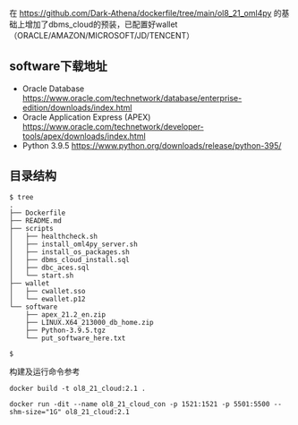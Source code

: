 
在
https://github.com/Dark-Athena/dockerfile/tree/main/ol8_21_oml4py
的基础上增加了dbms_cloud的预装，已配置好wallet（ORACLE/AMAZON/MICROSOFT/JD/TENCENT）

## software下载地址
   - Oracle Database
       https://www.oracle.com/technetwork/database/enterprise-edition/downloads/index.html
   - Oracle Application Express (APEX)
       https://www.oracle.com/technetwork/developer-tools/apex/downloads/index.html
   - Python 3.9.5
       https://www.python.org/downloads/release/python-395/

## 目录结构
```
$ tree
.
├── Dockerfile
├── README.md
├── scripts
│   ├── healthcheck.sh
│   ├── install_oml4py_server.sh
│   ├── install_os_packages.sh
│   ├── dbms_cloud_install.sql
│   ├── dbc_aces.sql
│   └── start.sh
├── wallet
│   ├── cwallet.sso
│   └── ewallet.p12
└── software
    ├── apex_21.2_en.zip
    ├── LINUX.X64_213000_db_home.zip
    ├── Python-3.9.5.tgz
    └── put_software_here.txt

$
```
构建及运行命令参考
```
docker build -t ol8_21_cloud:2.1 .

docker run -dit --name ol8_21_cloud_con -p 1521:1521 -p 5501:5500 --shm-size="1G" ol8_21_cloud:2.1

